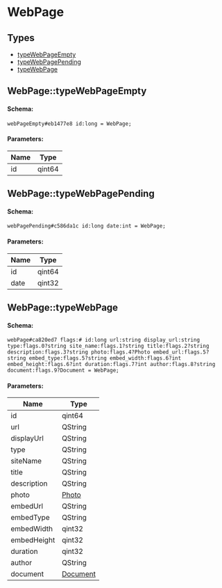 # WebPage

## Types

* [typeWebPageEmpty](#webpagetypewebpageempty)
* [typeWebPagePending](#webpagetypewebpagepending)
* [typeWebPage](#webpagetypewebpage)

## WebPage::typeWebPageEmpty

#### Schema:

`webPageEmpty#eb1477e8 id:long = WebPage;`

#### Parameters:

|Name|Type|
|----|----|
|id|qint64|

## WebPage::typeWebPagePending

#### Schema:

`webPagePending#c586da1c id:long date:int = WebPage;`

#### Parameters:

|Name|Type|
|----|----|
|id|qint64|
|date|qint32|

## WebPage::typeWebPage

#### Schema:

`webPage#ca820ed7 flags:# id:long url:string display_url:string type:flags.0?string site_name:flags.1?string title:flags.2?string description:flags.3?string photo:flags.4?Photo embed_url:flags.5?string embed_type:flags.5?string embed_width:flags.6?int embed_height:flags.6?int duration:flags.7?int author:flags.8?string document:flags.9?Document = WebPage;`

#### Parameters:

|Name|Type|
|----|----|
|id|qint64|
|url|QString|
|displayUrl|QString|
|type|QString|
|siteName|QString|
|title|QString|
|description|QString|
|photo|[Photo](photo.md)|
|embedUrl|QString|
|embedType|QString|
|embedWidth|qint32|
|embedHeight|qint32|
|duration|qint32|
|author|QString|
|document|[Document](document.md)|

